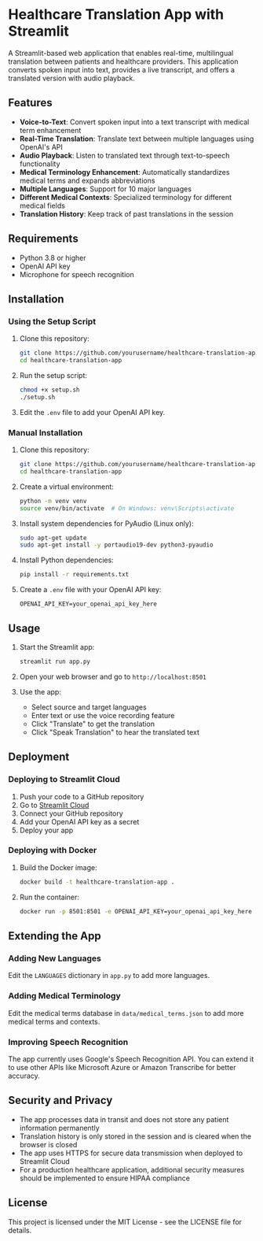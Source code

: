 # Healthcare Translation App with Streamlit

A Streamlit-based web application that enables real-time, multilingual translation between patients and healthcare providers. This application converts spoken input into text, provides a live transcript, and offers a translated version with audio playback.

## Features

- **Voice-to-Text**: Convert spoken input into a text transcript with medical term enhancement
- **Real-Time Translation**: Translate text between multiple languages using OpenAI's API
- **Audio Playback**: Listen to translated text through text-to-speech functionality
- **Medical Terminology Enhancement**: Automatically standardizes medical terms and expands abbreviations
- **Multiple Languages**: Support for 10 major languages
- **Different Medical Contexts**: Specialized terminology for different medical fields
- **Translation History**: Keep track of past translations in the session

## Requirements

- Python 3.8 or higher
- OpenAI API key
- Microphone for speech recognition

## Installation

### Using the Setup Script

1. Clone this repository:
   ```bash
   git clone https://github.com/yourusername/healthcare-translation-app.git
   cd healthcare-translation-app
   ```

2. Run the setup script:
   ```bash
   chmod +x setup.sh
   ./setup.sh
   ```

3. Edit the `.env` file to add your OpenAI API key.

### Manual Installation

1. Clone this repository:
   ```bash
   git clone https://github.com/yourusername/healthcare-translation-app.git
   cd healthcare-translation-app
   ```

2. Create a virtual environment:
   ```bash
   python -m venv venv
   source venv/bin/activate  # On Windows: venv\Scripts\activate
   ```

3. Install system dependencies for PyAudio (Linux only):
   ```bash
   sudo apt-get update
   sudo apt-get install -y portaudio19-dev python3-pyaudio
   ```

4. Install Python dependencies:
   ```bash
   pip install -r requirements.txt
   ```

5. Create a `.env` file with your OpenAI API key:
   ```
   OPENAI_API_KEY=your_openai_api_key_here
   ```

## Usage

1. Start the Streamlit app:
   ```bash
   streamlit run app.py
   ```

2. Open your web browser and go to `http://localhost:8501`

3. Use the app:
   - Select source and target languages
   - Enter text or use the voice recording feature
   - Click "Translate" to get the translation
   - Click "Speak Translation" to hear the translated text

## Deployment

### Deploying to Streamlit Cloud

1. Push your code to a GitHub repository
2. Go to [Streamlit Cloud](https://streamlit.io/cloud)
3. Connect your GitHub repository
4. Add your OpenAI API key as a secret
5. Deploy your app

### Deploying with Docker

1. Build the Docker image:
   ```bash
   docker build -t healthcare-translation-app .
   ```

2. Run the container:
   ```bash
   docker run -p 8501:8501 -e OPENAI_API_KEY=your_openai_api_key_here healthcare-translation-app
   ```

## Extending the App

### Adding New Languages

Edit the `LANGUAGES` dictionary in `app.py` to add more languages.

### Adding Medical Terminology

Edit the medical terms database in `data/medical_terms.json` to add more medical terms and contexts.

### Improving Speech Recognition

The app currently uses Google's Speech Recognition API. You can extend it to use other APIs like Microsoft Azure or Amazon Transcribe for better accuracy.

## Security and Privacy

- The app processes data in transit and does not store any patient information permanently
- Translation history is only stored in the session and is cleared when the browser is closed
- The app uses HTTPS for secure data transmission when deployed to Streamlit Cloud
- For a production healthcare application, additional security measures should be implemented to ensure HIPAA compliance

## License

This project is licensed under the MIT License - see the LICENSE file for details.